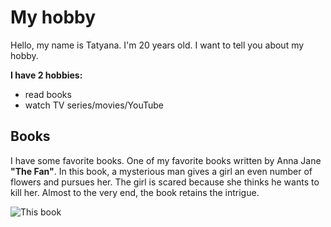 # My hobby

Hello, my name is Tatyana. 
I'm 20 years old.
I want to tell you about my hobby.

**I have 2 hobbies:**
* read books
* watch TV series/movies/YouTube

## Books

I have some favorite books. One of my favorite books written by Anna Jane **"The Fan"**. In this book, a mysterious man gives a girl an even number of flowers and pursues her. The girl is scared because she thinks he wants to kill her. Almost to the very end, the book retains the intrigue.

![This book](Fan.jpg)


